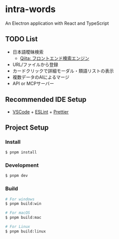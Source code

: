 # intra-words

An Electron application with React and TypeScript

## TODO List
- 日本語曖昧検索
    - [Qiita: フロントエンド検索エンジン](https://qiita.com/Sashimimochi/items/4972b3dc333c6e5fb866)
- URL/ファイルから登録
- カードクリックで詳細モーダル・類語リストの表示
- 複数データのAIによるマージ
- API or MCPサーバー

## Recommended IDE Setup

- [VSCode](https://code.visualstudio.com/) + [ESLint](https://marketplace.visualstudio.com/items?itemName=dbaeumer.vscode-eslint) + [Prettier](https://marketplace.visualstudio.com/items?itemName=esbenp.prettier-vscode)

## Project Setup

### Install

```bash
$ pnpm install
```

### Development

```bash
$ pnpm dev
```

### Build

```bash
# For windows
$ pnpm build:win

# For macOS
$ pnpm build:mac

# For Linux
$ pnpm build:linux
```
